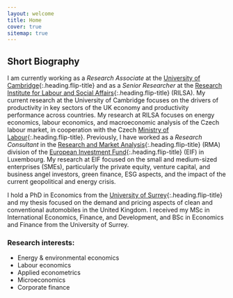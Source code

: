 ```yaml
---
layout: welcome
title: Home
cover: true
sitemap: true
---
```


## Short Biography
I am currently working as a *Research Associate* at the [University of Cambridge](https://www.bennettinstitute.cam.ac.uk/){:.heading.flip-title} and as a *Senior Researcher* at the [Research Institute for Labour and Social Affairs](https://www.rilsa.cz/en/){:.heading.flip-title} (RILSA). My current research at the University of Cambridge focuses on the drivers of productivity in key sectors of the UK economy and productivity performance across countries. My research at RILSA focuses on energy economics, labour economics, and macroeconomic analysis of the Czech labour market, in cooperation with the Czech [Ministry of Labour](https://www.mpsv.cz/web/en){:.heading.flip-title}. Previously, I have worked as a *Research Consultant* in the [Research and Market Analysis](https://www.eif.org/news_centre/research/index.htm){:.heading.flip-title} (RMA) division of the [European Investment Fund](https://www.eif.org/){:.heading.flip-title} (EIF) in Luxembourg. My research at EIF focused on the small and medium-sized enterprises (SMEs), particularly the private equity, venture capital, and business angel investors, green finance, ESG aspects, and the impact of the current geopolitical and energy crisis.

I hold a PhD in Economics from the [University of Surrey](https://www.surrey.ac.uk/school-economics){:.heading.flip-title} and my thesis focused on the demand and pricing aspects of clean and conventional automobiles in the United Kingdom. I received my MSc in International Economics, Finance, and Development, and BSc in Economics and Finance from the University of Surrey.

### Research interests:
- Energy & environmental economics
- Labour economics
- Applied econometrics
- Microeconomics
- Corporate finance


[documentation]: docs/README.md
[install]: docs/install.md
[upgrade]: docs/upgrade.md
[config]: docs/config.md

